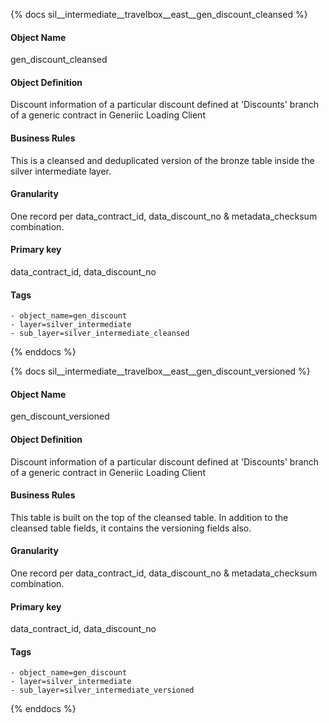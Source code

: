 {% docs sil__intermediate__travelbox__east__gen_discount_cleansed %}

#### Object Name
gen_discount_cleansed

#### Object Definition
Discount information of a particular discount defined at &#39;Discounts&#39; branch of a generic contract in Generiic Loading Client

#### Business Rules
This is a cleansed and deduplicated version of the bronze table inside the silver intermediate layer.

#### Granularity
One record per data_contract_id, data_discount_no & metadata_checksum combination.

#### Primary key
data_contract_id, data_discount_no

#### Tags
    - object_name=gen_discount
    - layer=silver_intermediate
    - sub_layer=silver_intermediate_cleansed

{% enddocs %}

{% docs sil__intermediate__travelbox__east__gen_discount_versioned %}

#### Object Name
gen_discount_versioned

#### Object Definition
Discount information of a particular discount defined at &#39;Discounts&#39; branch of a generic contract in Generiic Loading Client

#### Business Rules
This table is built on the top of the cleansed table. In addition to the cleansed table fields, it contains the versioning fields also.

#### Granularity
One record per data_contract_id, data_discount_no & metadata_checksum combination.

#### Primary key
data_contract_id, data_discount_no

#### Tags
    - object_name=gen_discount
    - layer=silver_intermediate
    - sub_layer=silver_intermediate_versioned

{% enddocs %}